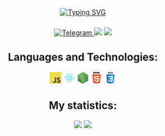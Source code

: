 <div id="header" align="center">
	<img><a href="https://git.io/typing-svg"><img src="https://readme-typing-svg.demolab.com?       font=Fira+Code&weight=500&size=36&duration=4000&pause=100&color=7E354D&background=FFFFFF00&width=476&height=81&lines=%CA%9C%C9%AA+%E1%B4%9B%CA%9C%E1%B4%87%CA%80%E1%B4%87 !+;%C9%AA'%E1%B4%8D+%E1%B4%A0%C9%AA%E1%B4%8B%E1%B4%9B%E1%B4%8F%CA%80+%E1%B4%8D%E1%B4%80%CA%80%E1%B4%8B%E1%B4%8F%E1%B4%A0" alt="Typing SVG" /></a>
  </img>
	<h3></h3>
</div>
<div id="socials" align="center">
	<a target="_blank" href="https://t.me/Viktor460851945">
		<img src="https://img.shields.io/badge/Telegram-blue?style=for-the-badge&logo=telegram&logoColor=white" alt="Telegram"/>
	</a>
	<a href="https://wa.me/79991251255"><img src="https://img.shields.io/badge/Whats_App-success?style=for-the-badge&logo=whatsapp&logoColor=white"></a>
	<a href="mailto:markov.viktor.an@yandex.ru"><img src="https://img.shields.io/badge/email-important?style=for-the-badge&logo=gmail&logoColor=white"></a>
</div>

<div id="techs" align="center">
  <h2>Languages and Technologies:</h2>
  <img alt="JavaScript" width="24px" src="https://raw.githubusercontent.com/github/explore/80688e429a7d4ef2fca1e82350fe8e3517d3494d/topics/javascript/javascript.png" />
  <img alt="React" width="24px" src="https://raw.githubusercontent.com/github/explore/80688e429a7d4ef2fca1e82350fe8e3517d3494d/topics/react/react.png" />
  <img alt="NODE.js" width="24px" src="https://raw.githubusercontent.com/github/explore/80688e429a7d4ef2fca1e82350fe8e3517d3494d/topics/nodejs/nodejs.png" />
  <img alt="HTML5" width="24px" src="https://raw.githubusercontent.com/github/explore/80688e429a7d4ef2fca1e82350fe8e3517d3494d/topics/html/html.png" />
  <img alt="CSS3" width="24px" src="https://raw.githubusercontent.com/github/explore/80688e429a7d4ef2fca1e82350fe8e3517d3494d/topics/css/css.png" />
  <br>
</div>

<div id="techs" align="center">
  <h2>My statistics:</h2>
  <img src="https://github-readme-stats.vercel.app/api?username=MarkovViktor&show_icons=true&theme=tokyonight" height="140px"/> <img src="https://github-readme-stats.vercel.app/api/top-langs/?username=MarkovViktor&theme=tokyonight" height="140px"/>
</div>
